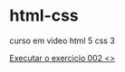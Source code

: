 # html-css
 curso em video html 5 css 3

<a href=https://github.com/savioalmeidabh/html-css/tree/main/exercises/ex002> Executar o exercicio 002 <> </a>  

